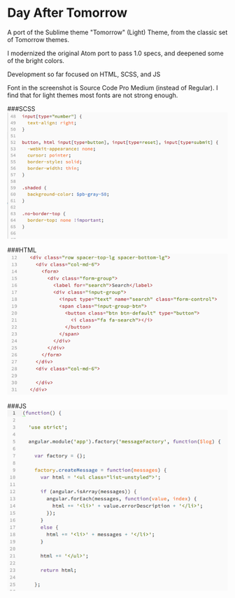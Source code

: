 # Day After Tomorrow

A port of the Sublime theme "Tomorrow" (Light) Theme, from the classic set of Tomorrow themes.

I modernized the original Atom port to pass 1.0 specs, and deepened some of the bright colors.

Development so far focused on HTML, SCSS, and JS

Font in the screenshot is Source Code Pro Medium (instead of Regular).  I find that for light themes most fonts are not strong enough.


###SCSS
![image](https://raw.githubusercontent.com/smlombardi/day-after-tomorrow/master/scss.png)

###HTML
![image](https://raw.githubusercontent.com/smlombardi/day-after-tomorrow/master/html.png)

###JS
![image](https://raw.githubusercontent.com/smlombardi/day-after-tomorrow/master/js.png)
